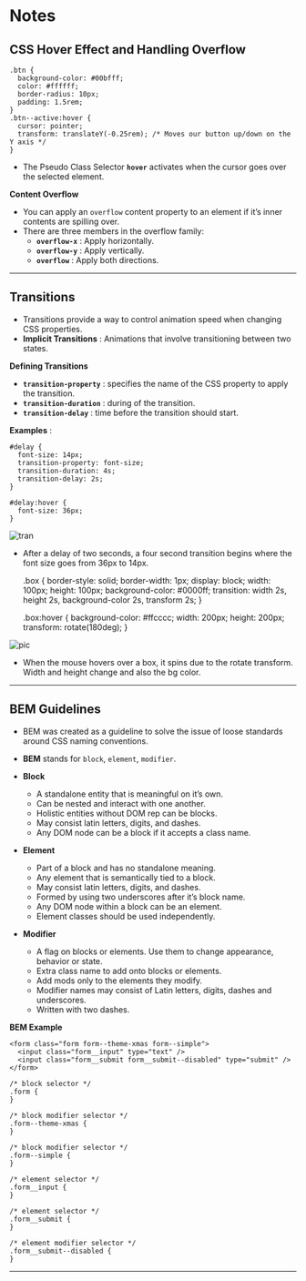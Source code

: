 **Notes**
=========

**CSS Hover Effect and Handling Overflow**
------------------------------------------

    .btn {
      background-color: #00bfff;
      color: #ffffff;
      border-radius: 10px;
      padding: 1.5rem;
    }
    .btn--active:hover {
      cursor: pointer;
      transform: translateY(-0.25rem); /* Moves our button up/down on the Y axis */
    }

-   The Pseudo Class Selector **`hover`** activates when the cursor goes over the selected element.

**Content Overflow**

-   You can apply an `overflow` content property to an element if it’s inner contents are spilling over.
-   There are three members in the overflow family:
    -   **`overflow-x`** : Apply horizontally.
    -   **`overflow-y`** : Apply vertically.
    -   **`overflow`** : Apply both directions.

------------------------------------------------------------------------

**Transitions**
---------------

-   Transitions provide a way to control animation speed when changing CSS properties.
-   **Implicit Transitions** : Animations that involve transitioning between two states.

**Defining Transitions**

-   **`transition-property`** : specifies the name of the CSS property to apply the transition.
-   **`transition-duration`** : during of the transition.
-   **`transition-delay`** : time before the transition should start.

**Examples** :

    #delay {
      font-size: 14px;
      transition-property: font-size;
      transition-duration: 4s;
      transition-delay: 2s;
    }

    #delay:hover {
      font-size: 36px;
    }

![tran](https://assets.aaonline.io/Module-Solo-Prep-Work/assets/example-css-transition-simple.gif)

-   After a delay of two seconds, a four second transition begins where the font size goes from 36px to 14px.

    .box { border-style: solid; border-width: 1px; display: block; width: 100px; height: 100px; background-color: \#0000ff; transition: width 2s, height 2s, background-color 2s, transform 2s; }

    .box:hover { background-color: \#ffcccc; width: 200px; height: 200px; transform: rotate(180deg); }

![pic](https://assets.aaonline.io/Module-Solo-Prep-Work/assets/example-css-transition-multiple.gif)

-   When the mouse hovers over a box, it spins due to the rotate transform. Width and height change and also the bg color.

------------------------------------------------------------------------

**BEM Guidelines**
------------------

-   BEM was created as a guideline to solve the issue of loose standards around CSS naming conventions.
-   **BEM** stands for `block`, `element`, `modifier`.
-   **Block**

    -   A standalone entity that is meaningful on it’s own.
    -   Can be nested and interact with one another.
    -   Holistic entities without DOM rep can be blocks.
    -   May consist latin letters, digits, and dashes.
    -   Any DOM node can be a block if it accepts a class name.

-   **Element**

    -   Part of a block and has no standalone meaning.
    -   Any element that is semantically tied to a block.
    -   May consist latin letters, digits, and dashes.
    -   Formed by using two underscores after it’s block name.
    -   Any DOM node within a block can be an element.
    -   Element classes should be used independently.

-   **Modifier**
    -   A flag on blocks or elements. Use them to change appearance, behavior or state.
    -   Extra class name to add onto blocks or elements.
    -   Add mods only to the elements they modify.
    -   Modifier names may consist of Latin letters, digits, dashes and underscores.
    -   Written with two dashes.

**BEM Example**

    <form class="form form--theme-xmas form--simple">
      <input class="form__input" type="text" />
      <input class="form__submit form__submit--disabled" type="submit" />
    </form>

    /* block selector */
    .form {
    }

    /* block modifier selector */
    .form--theme-xmas {
    }

    /* block modifier selector */
    .form--simple {
    }

    /* element selector */
    .form__input {
    }

    /* element selector */
    .form__submit {
    }

    /* element modifier selector */
    .form__submit--disabled {
    }

------------------------------------------------------------------------
